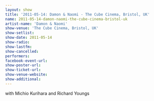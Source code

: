 ```yaml
---
layout: show
title: '2011-05-14: Damon & Naomi - The Cube Cinema, Bristol, UK'
name: 2011-05-14-damon-naomi-the-cube-cinema-bristol-uk
artist-name: 'Damon & Naomi'
show-venue: 'The Cube Cinema, Bristol, UK'
show-setlist: 
show-date: 2011-05-14
show-radio: 
show-lastfm: 
show-cancelled: 
performers: 
facebook-event-url: 
show-poster-url: 
show-ticket-url: 
show-venue-website: 
show-additional: 
---
```


with Michio Kurihara and Richard Youngs